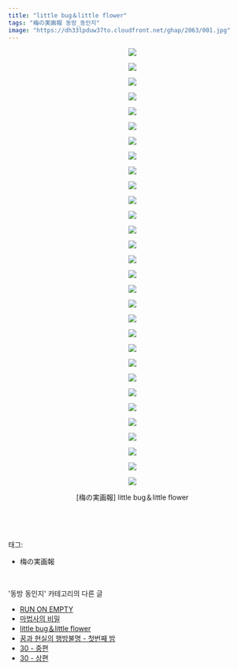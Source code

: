 ```yaml
---
title: "little bug＆little flower"
tags: "梅の実画報 동방_동인지"
image: "https://dh33lpduw37to.cloudfront.net/ghap/2063/001.jpg"
---
```

<div class="article">
<p style="text-align: center; clear: none; float: none;"><img src="{{ site.imgserver2 }}/ghap/2063/001.jpg"/></p>
<p style="text-align: center; clear: none; float: none;"><img src="{{ site.imgserver2 }}/ghap/2063/002.jpg"/></p>
<p style="text-align: center; clear: none; float: none;"><img src="{{ site.imgserver2 }}/ghap/2063/003.jpg"/></p>
<p style="text-align: center; clear: none; float: none;"><img src="{{ site.imgserver2 }}/ghap/2063/004.jpg"/></p>
<p style="text-align: center; clear: none; float: none;"><img src="{{ site.imgserver2 }}/ghap/2063/005.jpg"/></p>
<p style="text-align: center; clear: none; float: none;"><img src="{{ site.imgserver2 }}/ghap/2063/006.jpg"/></p>
<p style="text-align: center; clear: none; float: none;"><img src="{{ site.imgserver2 }}/ghap/2063/007.jpg"/></p>
<p style="text-align: center; clear: none; float: none;"><img src="{{ site.imgserver2 }}/ghap/2063/008.jpg"/></p>
<p style="text-align: center; clear: none; float: none;"><img src="{{ site.imgserver2 }}/ghap/2063/009.jpg"/></p>
<p style="text-align: center; clear: none; float: none;"><img src="{{ site.imgserver2 }}/ghap/2063/010.jpg"/></p>
<p style="text-align: center; clear: none; float: none;"><img src="{{ site.imgserver2 }}/ghap/2063/011.jpg"/></p>
<p style="text-align: center; clear: none; float: none;"><img src="{{ site.imgserver2 }}/ghap/2063/012.jpg"/></p>
<p style="text-align: center; clear: none; float: none;"><img src="{{ site.imgserver2 }}/ghap/2063/013.jpg"/></p>
<p style="text-align: center; clear: none; float: none;"><img src="{{ site.imgserver2 }}/ghap/2063/014.jpg"/></p>
<p style="text-align: center; clear: none; float: none;"><img src="{{ site.imgserver2 }}/ghap/2063/015.jpg"/></p>
<p style="text-align: center; clear: none; float: none;"><img src="{{ site.imgserver2 }}/ghap/2063/016.jpg"/></p>
<p style="text-align: center; clear: none; float: none;"><img src="{{ site.imgserver2 }}/ghap/2063/017.jpg"/></p>
<p style="text-align: center; clear: none; float: none;"><img src="{{ site.imgserver2 }}/ghap/2063/018.jpg"/></p>
<p style="text-align: center; clear: none; float: none;"><img src="{{ site.imgserver2 }}/ghap/2063/019.jpg"/></p>
<p style="text-align: center; clear: none; float: none;"><img src="{{ site.imgserver2 }}/ghap/2063/020.jpg"/></p>
<p style="text-align: center; clear: none; float: none;"><img src="{{ site.imgserver2 }}/ghap/2063/021.jpg"/></p>
<p style="text-align: center; clear: none; float: none;"><img src="{{ site.imgserver2 }}/ghap/2063/022.jpg"/></p>
<p style="text-align: center; clear: none; float: none;"><img src="{{ site.imgserver2 }}/ghap/2063/023.jpg"/></p>
<p style="text-align: center; clear: none; float: none;"><img src="{{ site.imgserver2 }}/ghap/2063/024.jpg"/></p>
<p style="text-align: center; clear: none; float: none;"><img src="{{ site.imgserver2 }}/ghap/2063/025.jpg"/></p>
<p style="text-align: center; clear: none; float: none;"><img src="{{ site.imgserver2 }}/ghap/2063/026.jpg"/></p>
<p style="text-align: center; clear: none; float: none;"><img src="{{ site.imgserver2 }}/ghap/2063/027.jpg"/></p>
<p style="text-align: center; clear: none; float: none;"><img src="{{ site.imgserver2 }}/ghap/2063/028.jpg"/></p>
<p style="text-align: center; clear: none; float: none;"><img src="{{ site.imgserver2 }}/ghap/2063/029.jpg"/></p>
<p style="text-align: center; clear: none; float: none;"><img src="{{ site.imgserver2 }}/ghap/2063/030.jpg"/></p>
<p style="text-align: center; clear: none; float: none;">[梅の実画報] little bug＆little flower</p>
<p><br/></p>
</div><br/>
<div class="tagTrail">
<p>태그: </p>
<ul>
<li>梅の実画報</li>
</ul>
</div><br/>
<div class="another">
<p>'동방 동인지' 카테고리의 다른 글</p>
<ul>
<li><a href="/ghap_2066">RUN ON EMPTY</a></li>
<li><a href="/ghap_2064">마법사의 비밀</a></li>
<li><a href="/ghap_2063">little bug＆little flower</a></li>
<li><a href="/ghap_2062">꿈과 현실의 행방불명 - 첫번째 밤</a></li>
<li><a href="/ghap_2060">30 - 중편</a></li>
<li><a href="/ghap_2059">30 - 상편</a></li>
</ul>
</div><br/>
<div class="cb_module cb_fluid">
<div class="cb_wrt cb_profile">
</div><!-- commentList close -->
</div><br/>
